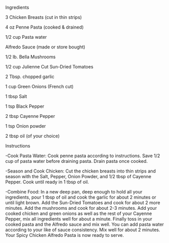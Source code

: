 Ingredients

3 Chicken Breasts (cut in thin strips)

4 oz Penne Pasta (cooked & drained)

1/2 cup Pasta water

Alfredo Sauce (made or store bought)

1/2 lb. Bella Mushrooms

1/2 cup Julienne Cut Sun-Dried Tomatoes

2 Tbsp. chopped garlic

1 cup Green Onions (French cut)

1 tbsp Salt

1 tsp Black Pepper

2 tbsp Cayenne Pepper

1 tsp Onion powder

2 tbsp oil (of your choice)

Instructions

-Cook Pasta Water: Cook penne pasta according to instructions. Save 1/2 cup of pasta water before draining pasta. Drain pasta once cooked.

-Season and Cook Chicken: Cut the chicken breasts into thin strips and season with the Salt, Pepper, Onion Powder, and 1/2 tbsp of Cayenne Pepper. Cook until ready in 1 tbsp of oil.

-Combine Food: In a new deep pan, deep enough to hold all your ingredients, pour 1 tbsp of oil and cook the garlic for about 2 minutes or until light brown. Add the Sun-Dried Tomatoes and cook for about 2 more minutes. Add the mushrooms and cook for about 2-3 minutes. Add your cooked chicken and green onions as well as the rest of your Cayenne Pepper, mix all ingredients well for about a minute. Finally toss in your cooked pasta and the Alfredo sauce and mix well. You can add pasta water according to your like of sauce consistency. Mix well for about 2 minutes. Your Spicy Chicken Alfredo Pasta is now ready to serve.
